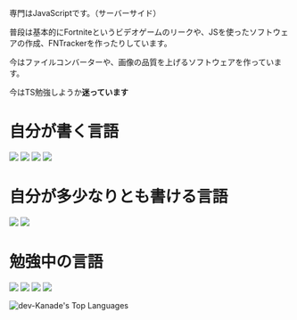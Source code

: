専門はJavaScriptです。（サーバーサイド）

普段は基本的にFortniteというビデオゲームのリークや、JSを使ったソフトウェアの作成、FNTrackerを作ったりしています。

今はファイルコンバーターや、画像の品質を上げるソフトウェアを作っています。

今はTS勉強しようか**迷っています**

# 自分が書く言語

![](https://img.shields.io/badge/-HTML5-E34F26?logo=html5&logoColor=white)
![](https://img.shields.io/badge/-CSS3-1572B6?logo=css3&logoColor=white)
![](https://img.shields.io/badge/-JavaScript-F7DF1E?logo=javascript&logoColor=black)
![](https://img.shields.io/badge/-Node.js-339933?logo=node.js&logoColor=white)


# 自分が多少なりとも書ける言語
![](https://img.shields.io/badge/-Python-3776AB?logo=python&logoColor=white)
![](https://img.shields.io/badge/-GDScript-478CD3?logo=godotengine&logoColor=white)

# 勉強中の言語

![](https://img.shields.io/badge/MySQL-4479A1?logo=mysql&logoColor=white)
![](https://img.shields.io/badge/TypeScript-3178C6?logo=typescript&logoColor=white)
![](https://img.shields.io/badge/Go-00ADD8?logo=go&logoColor=white&style=for-the-badge)
![](https://img.shields.io/badge/Java-ED8B00?logo=openjdk&logoColor=white&style=for-the-badge)


![dev-Kanade's Top Languages](https://github-readme-stats.vercel.app/api/top-langs/?username=dev-Kanade&theme=radical&show_icons=true&hide_border=false&layout=compact)
